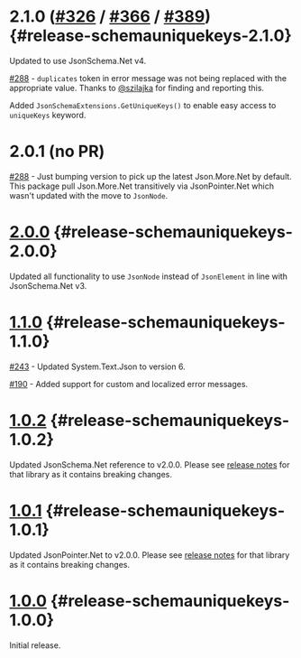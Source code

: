 # 2.1.0 ([#326](https://github.com/gregsdennis/json-everything/pull/326) / [#366](https://github.com/gregsdennis/json-everything/pull/366) / [#389](https://github.com/gregsdennis/json-everything/pull/389)) {#release-schemauniquekeys-2.1.0}

Updated to use JsonSchema.Net v4.

[#288](https://github.com/gregsdennis/json-everything/issues/288) - `duplicates` token in error message was not being replaced with the appropriate value.  Thanks to [@szilajka](https://github.com/szilajka) for finding and reporting this.

Added `JsonSchemaExtensions.GetUniqueKeys()` to enable easy access to `uniqueKeys` keyword.

# 2.0.1 (no PR)

[#288](https://github.com/gregsdennis/json-everything/issues/288) - Just bumping version to pick up the latest Json.More.Net by default.  This package pull Json.More.Net transitively via JsonPointer.Net which wasn't updated with the move to `JsonNode`.

# [2.0.0](https://github.com/gregsdennis/json-everything/pull/280) {#release-schemauniquekeys-2.0.0}

Updated all functionality to use `JsonNode` instead of `JsonElement` in line with JsonSchema.Net v3.

# [1.1.0](https://github.com/gregsdennis/json-everything/pull/249) {#release-schemauniquekeys-1.1.0}

[#243](https://github.com/gregsdennis/json-everything/pull/243) - Updated System.Text.Json to version 6.

[#190](https://github.com/gregsdennis/json-everything/issues/190) - Added support for custom and localized error messages.

# [1.0.2](https://github.com/gregsdennis/json-everything/pull/200) {#release-schemauniquekeys-1.0.2}

Updated JsonSchema.Net reference to v2.0.0.  Please see [release notes](./json-schema.md) for that library as it contains breaking changes.

# [1.0.1](https://github.com/gregsdennis/json-everything/pull/182) {#release-schemauniquekeys-1.0.1}

Updated JsonPointer.Net to v2.0.0.  Please see [release notes](./json-pointer.md) for that library as it contains breaking changes.

# [1.0.0](https://github.com/gregsdennis/json-everything/pull/120) {#release-schemauniquekeys-1.0.0}

Initial release.